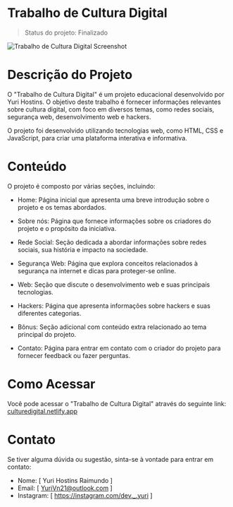 # Trabalho de Cultura Digital
> Status do projeto: Finalizado

![Trabalho de Cultura Digital Screenshot](https://github.com/Yuri-Hostins/Trabalho-de-Cultura-digital/assets/107286916/ae9e3104-7efe-4ff0-921b-0ee2a2ade7e0)

# Descrição do Projeto
O "Trabalho de Cultura Digital" é um projeto educacional desenvolvido por Yuri Hostins. O objetivo deste trabalho é fornecer informações relevantes sobre cultura digital, com foco em diversos temas, como redes sociais, segurança web, desenvolvimento web e hackers.

O projeto foi desenvolvido utilizando tecnologias web, como HTML, CSS e JavaScript, para criar uma plataforma interativa e informativa.

# Conteúdo
O projeto é composto por várias seções, incluindo:

- Home: Página inicial que apresenta uma breve introdução sobre o projeto e os temas abordados.

- Sobre nós: Página que fornece informações sobre os criadores do projeto e o propósito da iniciativa.

- Rede Social: Seção dedicada a abordar informações sobre redes sociais, sua história e impacto na sociedade.

- Segurança Web: Página que explora conceitos relacionados à segurança na internet e dicas para proteger-se online.

- Web: Seção que discute o desenvolvimento web e suas principais tecnologias.

- Hackers: Página que apresenta informações sobre hackers e suas diferentes categorias.

- Bônus: Seção adicional com conteúdo extra relacionado ao tema principal do projeto.

- Contato: Página para entrar em contato com o criador do projeto para fornecer feedback ou fazer perguntas.

# Como Acessar
Você pode acessar o "Trabalho de Cultura Digital" através do seguinte link: [culturedigital.netlify.app](https://culturedigital.netlify.app)

# Contato

Se tiver alguma dúvida ou sugestão, sinta-se à vontade para entrar em contato:

- Nome: [ Yuri Hostins Raimundo ]
- Email: [ YuriVn21@outlook.com ]
- Instagram: [ https://instagram.com/dev._.yuri ]
